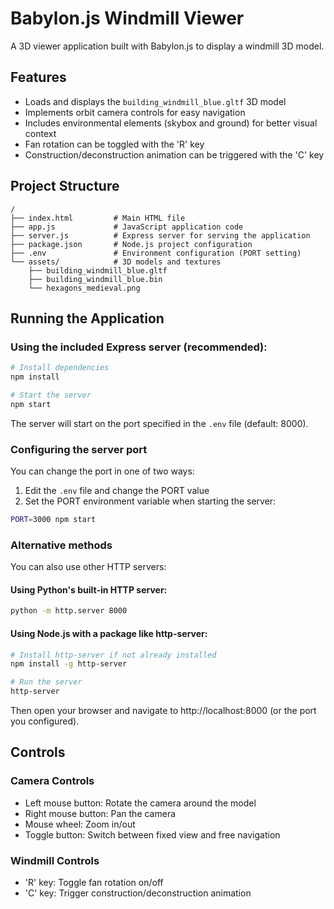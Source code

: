 # Babylon.js Windmill Viewer

A 3D viewer application built with Babylon.js to display a windmill 3D model.

## Features

- Loads and displays the `building_windmill_blue.gltf` 3D model
- Implements orbit camera controls for easy navigation
- Includes environmental elements (skybox and ground) for better visual context
- Fan rotation can be toggled with the 'R' key
- Construction/deconstruction animation can be triggered with the 'C' key

## Project Structure

```
/
├── index.html         # Main HTML file
├── app.js             # JavaScript application code
├── server.js          # Express server for serving the application
├── package.json       # Node.js project configuration
├── .env               # Environment configuration (PORT setting)
└── assets/            # 3D models and textures
    ├── building_windmill_blue.gltf
    ├── building_windmill_blue.bin
    └── hexagons_medieval.png
```

## Running the Application

### Using the included Express server (recommended):

```bash
# Install dependencies
npm install

# Start the server
npm start
```

The server will start on the port specified in the `.env` file (default: 8000).

### Configuring the server port

You can change the port in one of two ways:

1. Edit the `.env` file and change the PORT value
2. Set the PORT environment variable when starting the server:

```bash
PORT=3000 npm start
```

### Alternative methods

You can also use other HTTP servers:

#### Using Python's built-in HTTP server:

```bash
python -m http.server 8000
```

#### Using Node.js with a package like http-server:

```bash
# Install http-server if not already installed
npm install -g http-server

# Run the server
http-server
```

Then open your browser and navigate to http://localhost:8000 (or the port you configured).

## Controls

### Camera Controls
- Left mouse button: Rotate the camera around the model
- Right mouse button: Pan the camera
- Mouse wheel: Zoom in/out
- Toggle button: Switch between fixed view and free navigation

### Windmill Controls
- 'R' key: Toggle fan rotation on/off
- 'C' key: Trigger construction/deconstruction animation
